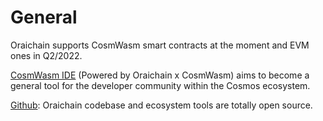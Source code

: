 # General

Oraichain supports CosmWasm smart contracts at the moment and EVM ones in Q2/2022.

[CosmWasm IDE](https://marketplace.visualstudio.com/items?itemName=oraichain.cosmwasm-ide) (Powered by Oraichain x CosmWasm) aims to become a general tool for the developer community within the Cosmos ecosystem.

[Github](https://github.com/oraichain): Oraichain codebase and ecosystem tools are totally open source.
